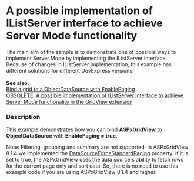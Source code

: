 # A possible implementation of IListServer interface to achieve Server Mode functionality


<p>The main aim of the sample is to demonstrate one of possible ways to implement Server Mode by implementing the IListServer interface.<br />
Because of changes in IListServer implementation, this example has different solutions for different DevExpress versions.<br />
<strong><br />
See also:</strong><br />
<a href="https://www.devexpress.com/Support/Center/p/E2672">Bind a grid to a ObjectDataSource with EnablePaging </a><u><br />
</u><a href="https://www.devexpress.com/Support/Center/p/E3027">OBSOLETE: A possible implementation of IListServer interface to achieve Server Mode functionality in the GridView extension</a></p>


<h3>Description</h3>

<p>This example demonstrates how you can bind <strong>ASPxGridView</strong> to <strong>ObjectDataSource</strong> with <strong>EnablePaging = true</strong>.</p><p>Note: Filtering, grouping and summary are not supported. In ASPxGridView 8.1.4 we implemented the <a href="http://documentation.devexpress.com/#AspNet/DevExpressWebASPxGridViewASPxGridView_DataSourceForceStandardPagingtopic">DataSourceForceStandardPaging</a> property. If it is set to true, the ASPxGridView uses the data source&#39;s ability to fetch rows for the current page only and sort data. So, there is no need to use this example code if you are using ASPxGridView 8.1.4 and higher.</p>

<br/>



